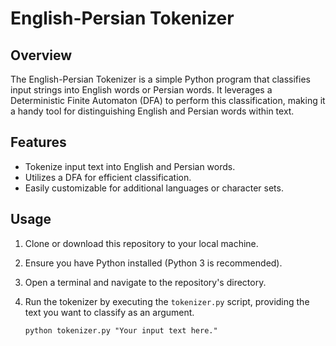 # English-Persian Tokenizer

## Overview

The English-Persian Tokenizer is a simple Python program that classifies input strings into English words or Persian words. It leverages a Deterministic Finite Automaton (DFA) to perform this classification, making it a handy tool for distinguishing English and Persian words within text.

## Features

- Tokenize input text into English and Persian words.
- Utilizes a DFA for efficient classification.
- Easily customizable for additional languages or character sets.

## Usage

1. Clone or download this repository to your local machine.

2. Ensure you have Python installed (Python 3 is recommended).

3. Open a terminal and navigate to the repository's directory.

4. Run the tokenizer by executing the `tokenizer.py` script, providing the text you want to classify as an argument.

   ```shell
   python tokenizer.py "Your input text here."
